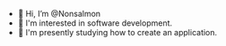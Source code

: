 - 👋 Hi, I’m @Nonsalmon
- 👀 I'm interested in software development.
- 🌱 I'm presently studying how to create an application.




